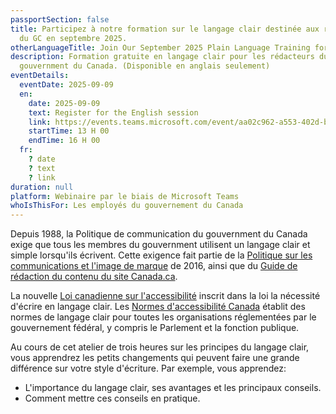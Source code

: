 ```yaml
---
passportSection: false
title: Participez à notre formation sur le langage clair destinée aux rédacteurs
  du GC en septembre 2025.
otherLanguageTitle: Join Our September 2025 Plain Language Training for GC writers
description: Formation gratuite en langage clair pour les rédacteurs du
  gouvernment du Canada. (Disponible en anglais seulement)
eventDetails:
  eventDate: 2025-09-09
  en:
    date: 2025-09-09
    text: Register for the English session
    link: https://events.teams.microsoft.com/event/aa02c962-a553-402d-b29c-dbfec01002c6@d05bc194-94bf-4ad6-ae2e-1db0f2e38f5e
    startTime: 13 H 00
    endTime: 16 H 00
  fr:
    ? date
    ? text
    ? link
duration: null
platform: Webinaire par le biais de Microsoft Teams
whoIsThisFor: Les employés du gouvernement du Canada
---
```

Depuis 1988, la Politique de communication du gouvernment du Canada exige que tous les membres du gouvernment utilisent un langage clair et simple lorsqu'ils écrivent. Cette exigence fait partie de la [Politique sur les communications et l'image de marque](https://www.tbs-sct.canada.ca/pol/doc-fra.aspx?id=30683) de 2016, ainsi que du [Guide de rédaction du contenu du site Canada.ca](https://conception.canada.ca/guide-redaction/).

La nouvelle [Loi canadienne sur l'accessibilité](https://laws.justice.gc.ca/fra/lois/a-0.6/page-2.html) inscrit dans la loi la nécessité d'écrire en langage clair. Les [Normes d'accessibilité Canada](https://accessibilite.canada.ca/) établit des normes de langage clair pour toutes les organisations réglementées par le gouvernement fédéral, y compris le Parlement et la fonction publique.

Au cours de cet atelier de trois heures sur les principes du langage clair, vous apprendrez les petits changements qui peuvent faire une grande différence sur votre style d'écriture. Par exemple, vous apprendez:

* L'importance du langage clair, ses avantages et les principaux conseils.
* Comment mettre ces conseils en pratique.
